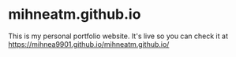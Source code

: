 # mihneatm.github.io

This is my personal portfolio website. 
It's live so you can check it at https://mihnea9901.github.io/mihneatm.github.io/
